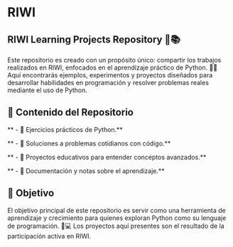# **RIWI**

## **RIWI Learning Projects Repository 🐍📚**

Este repositorio es creado con un propósito único: compartir los trabajos realizados en RIWI, enfocados en el aprendizaje práctico de Python. 🧠✨ Aquí encontrarás ejemplos, experimentos y proyectos diseñados para desarrollar habilidades en programación y resolver problemas reales mediante el uso de Python.

## **📁 Contenido del Repositorio**

   ** - 📝 Ejercicios prácticos de Python.**

   ** - 🔧 Soluciones a problemas cotidianos con código.**

   ** - 🚀 Proyectos educativos para entender conceptos avanzados.**

   ** - 📖 Documentación y notas sobre el aprendizaje.**

## **🎯 Objetivo**

El objetivo principal de este repositorio es servir como una herramienta de aprendizaje y crecimiento para quienes exploran Python como su lenguaje de programación. 🐍💻 Los proyectos aquí presentes son el resultado de la participación activa en RIWI.

